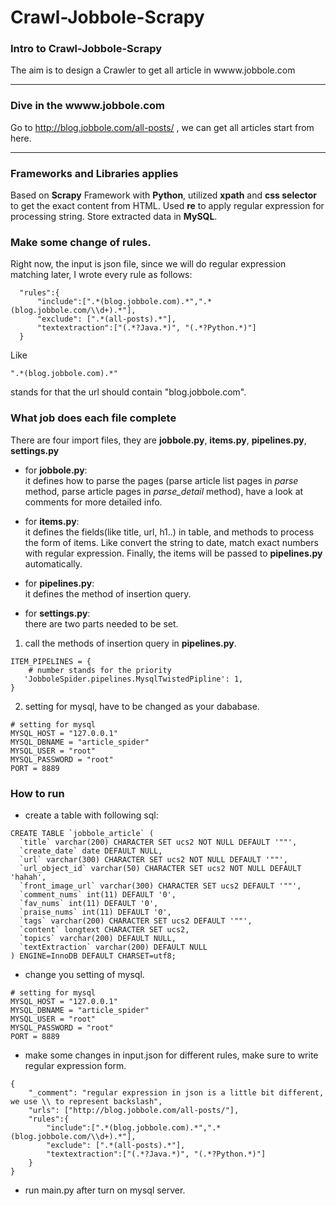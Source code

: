 # Crawl-Jobbole-Scrapy

### Intro to Crawl-Jobbole-Scrapy 

The aim is to design a Crawler to get all article in wwww.jobbole.com 

---
### Dive in the wwww.jobbole.com
Go to http://blog.jobbole.com/all-posts/ , we can get all articles start from here.

---
### Frameworks and Libraries applies 
Based on <b>Scrapy</b> Framework with <b>Python</b>, utilized <b>xpath</b> and <b>css selector</b> to get the exact content from HTML. Used <b>re</b> to apply regular expression for processing string.
Store extracted data in <b>MySQL</b>.


### Make some change of rules.
Right now, the input is json file, since we will do regular expression matching later, I wrote every rule as follows:
```
  "rules":{
      "include":[".*(blog.jobbole.com).*",".*(blog.jobbole.com/\\d+).*"],
      "exclude": [".*(all-posts).*"],
      "textextraction":["(.*?Java.*)", "(.*?Python.*)"]
  }
```
Like   
```
".*(blog.jobbole.com).*"
```
stands for that the url should contain "blog.jobbole.com".   

### What job does each file complete
There are four import files, they are <b>jobbole.py</b>, <b>items.py</b>, <b>pipelines.py</b>, <b>settings.py</b>   

- for <b>jobbole.py</b>:   
  it defines how to parse the pages (parse article list pages in <i>parse</i> method, parse article pages in <i>parse_detail</i> method), have a look at comments for more detailed info.
  
- for <b>items.py</b>:   
it defines the fields(like title, url, h1..) in table, and methods to process the form of items. Like convert the string to date, match exact numbers with regular expression. Finally, the items will be passed to <b>pipelines.py</b> automatically.  

- for <b>pipelines.py</b>:  
it defines the method of insertion query.

- for <b>settings.py</b>:  
there are two parts needed to be set.
1. call the methods of insertion query in <b>pipelines.py</b>. 
```
ITEM_PIPELINES = {
    # number stands for the priority
   'JobboleSpider.pipelines.MysqlTwistedPipline': 1,
}
```
2. setting for mysql, have to be changed as your dababase.  
```
# setting for mysql
MYSQL_HOST = "127.0.0.1"
MYSQL_DBNAME = "article_spider"
MYSQL_USER = "root"
MYSQL_PASSWORD = "root"
PORT = 8889
```

### How to run
- create a table with following sql:
```
CREATE TABLE `jobbole_article` (
  `title` varchar(200) CHARACTER SET ucs2 NOT NULL DEFAULT '""',
  `create_date` date DEFAULT NULL,
  `url` varchar(300) CHARACTER SET ucs2 NOT NULL DEFAULT '""',
  `url_object_id` varchar(50) CHARACTER SET ucs2 NOT NULL DEFAULT 'hahah',
  `front_image_url` varchar(300) CHARACTER SET ucs2 DEFAULT '""',
  `comment_nums` int(11) DEFAULT '0',
  `fav_nums` int(11) DEFAULT '0',
  `praise_nums` int(11) DEFAULT '0',
  `tags` varchar(200) CHARACTER SET ucs2 DEFAULT '""',
  `content` longtext CHARACTER SET ucs2,
  `topics` varchar(200) DEFAULT NULL,
  `textExtraction` varchar(200) DEFAULT NULL
) ENGINE=InnoDB DEFAULT CHARSET=utf8;
```

- change you setting of mysql. 
```
# setting for mysql
MYSQL_HOST = "127.0.0.1"
MYSQL_DBNAME = "article_spider"
MYSQL_USER = "root"
MYSQL_PASSWORD = "root"
PORT = 8889
```

- make some changes in input.json for different rules, make sure to write regular expression form.  
```
{
    "_comment": "regular expression in json is a little bit different, we use \\ to represent backslash",
    "urls": ["http://blog.jobbole.com/all-posts/"],
    "rules":{
        "include":[".*(blog.jobbole.com).*",".*(blog.jobbole.com/\\d+).*"],
        "exclude": [".*(all-posts).*"],
        "textextraction":["(.*?Java.*)", "(.*?Python.*)"]
    }
}
```

- run main.py after turn on mysql server.
